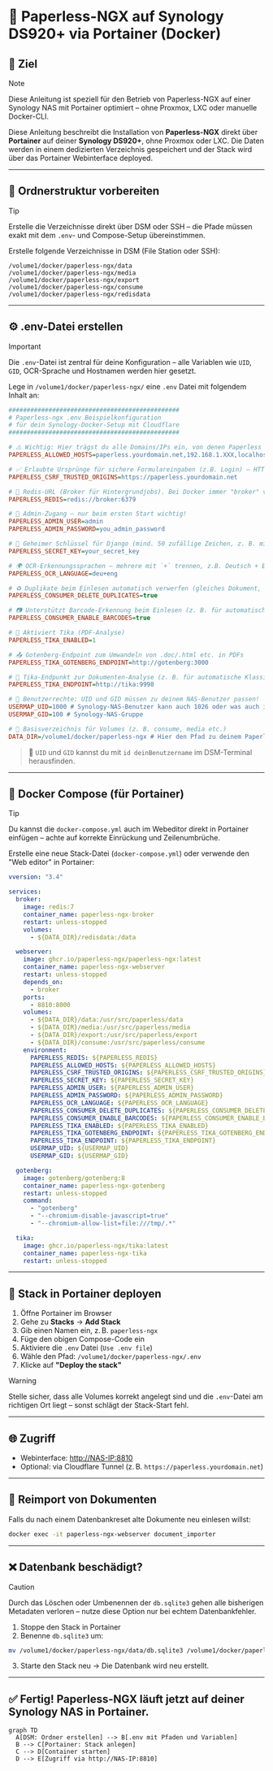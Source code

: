 # 📄 Paperless-NGX auf Synology DS920+ via Portainer (Docker)

## 📌 Ziel

> [!NOTE]
> Diese Anleitung ist speziell für den Betrieb von Paperless-NGX auf einer Synology NAS mit Portainer optimiert – ohne Proxmox, LXC oder manuelle Docker-CLI.

Diese Anleitung beschreibt die Installation von **Paperless-NGX** direkt über **Portainer** auf deiner **Synology DS920+**, ohne Proxmox oder LXC. Die Daten werden in einem dedizierten Verzeichnis gespeichert und der Stack wird über das Portainer Webinterface deployed.

---

## 📁 Ordnerstruktur vorbereiten

> [!TIP]
> Erstelle die Verzeichnisse direkt über DSM oder SSH – die Pfade müssen exakt mit dem `.env`- und Compose-Setup übereinstimmen.

Erstelle folgende Verzeichnisse in DSM (File Station oder SSH):

```
/volume1/docker/paperless-ngx/data
/volume1/docker/paperless-ngx/media
/volume1/docker/paperless-ngx/export
/volume1/docker/paperless-ngx/consume
/volume1/docker/paperless-ngx/redisdata
```

---

## ⚙️ .env-Datei erstellen

> [!IMPORTANT]
> Die `.env`-Datei ist zentral für deine Konfiguration – alle Variablen wie `UID`, `GID`, OCR-Sprache und Hostnamen werden hier gesetzt.

Lege in `/volume1/docker/paperless-ngx/` eine `.env` Datei mit folgendem Inhalt an:

```ini
###############################################
# Paperless-ngx .env Beispielkonfiguration
# für dein Synology-Docker-Setup mit Cloudflare
###############################################

# ⚠️ Wichtig: Hier trägst du alle Domains/IPs ein, von denen Paperless erreichbar ist.
PAPERLESS_ALLOWED_HOSTS=paperless.yourdomain.net,192.168.1.XXX,localhost

# ✅ Erlaubte Ursprünge für sichere Formulareingaben (z.B. Login) – HTTPS-Domain notwendig!
PAPERLESS_CSRF_TRUSTED_ORIGINS=https://paperless.yourdomain.net

# 🔗 Redis-URL (Broker für Hintergrundjobs). Bei Docker immer "broker" verwenden.
PAPERLESS_REDIS=redis://broker:6379

# 👤 Admin-Zugang – nur beim ersten Start wichtig!
PAPERLESS_ADMIN_USER=admin
PAPERLESS_ADMIN_PASSWORD=you_admin_password

# 🔐 Geheimer Schlüssel für Django (mind. 50 zufällige Zeichen, z. B. mit `openssl rand -hex 32`)
PAPERLESS_SECRET_KEY=your_secret_key

# 🌍 OCR-Erkennungssprachen – mehrere mit `+` trennen, z.B. Deutsch + Englisch
PAPERLESS_OCR_LANGUAGE=deu+eng

# ♻️ Duplikate beim Einlesen automatisch verwerfen (gleiches Dokument, gleiche Prüfsumme)
PAPERLESS_CONSUMER_DELETE_DUPLICATES=true

# 📷 Unterstützt Barcode-Erkennung beim Einlesen (z. B. für automatische Zuordnung)
PAPERLESS_CONSUMER_ENABLE_BARCODES=true

# 📄 Aktiviert Tika (PDF-Analyse)
PAPERLESS_TIKA_ENABLED=1

# 📤 Gotenberg-Endpoint zum Umwandeln von .doc/.html etc. in PDFs
PAPERLESS_TIKA_GOTENBERG_ENDPOINT=http://gotenberg:3000

# 🧠 Tika-Endpunkt zur Dokumenten-Analyse (z. B. für automatische Klassifizierung)
PAPERLESS_TIKA_ENDPOINT=http://tika:9998

# 👥 Benutzerrechte: UID und GID müssen zu deinem NAS-Benutzer passen!
USERMAP_UID=1000 # Synology-NAS-Benutzer kann auch 1026 oder was auch immer sein
USERMAP_GID=100 # Synology-NAS-Gruppe

# 📁 Basisverzeichnis für Volumes (z. B. consume, media etc.)
DATA_DIR=/volume1/docker/paperless-ngx # Hier den Pfad zu deinem Paperless-Volume anpassen!
```

> 📌 `UID` und `GID` kannst du mit `id deinBenutzername` im DSM-Terminal herausfinden.

---

## 🐳 Docker Compose (für Portainer)

> [!TIP]
> Du kannst die `docker-compose.yml` auch im Webeditor direkt in Portainer einfügen – achte auf korrekte Einrückung und Zeilenumbrüche.

Erstelle eine neue Stack-Datei (`docker-compose.yml`) oder verwende den "Web editor" in Portainer:

```yaml
vversion: "3.4"

services:
  broker:
    image: redis:7
    container_name: paperless-ngx-broker
    restart: unless-stopped
    volumes:
      - ${DATA_DIR}/redisdata:/data

  webserver:
    image: ghcr.io/paperless-ngx/paperless-ngx:latest
    container_name: paperless-ngx-webserver
    restart: unless-stopped
    depends_on:
      - broker
    ports:
      - 8810:8000
    volumes:
      - ${DATA_DIR}/data:/usr/src/paperless/data
      - ${DATA_DIR}/media:/usr/src/paperless/media
      - ${DATA_DIR}/export:/usr/src/paperless/export
      - ${DATA_DIR}/consume:/usr/src/paperless/consume
    environment:
      PAPERLESS_REDIS: ${PAPERLESS_REDIS}
      PAPERLESS_ALLOWED_HOSTS: ${PAPERLESS_ALLOWED_HOSTS}
      PAPERLESS_CSRF_TRUSTED_ORIGINS: ${PAPERLESS_CSRF_TRUSTED_ORIGINS}
      PAPERLESS_SECRET_KEY: ${PAPERLESS_SECRET_KEY}
      PAPERLESS_ADMIN_USER: ${PAPERLESS_ADMIN_USER}
      PAPERLESS_ADMIN_PASSWORD: ${PAPERLESS_ADMIN_PASSWORD}
      PAPERLESS_OCR_LANGUAGE: ${PAPERLESS_OCR_LANGUAGE}
      PAPERLESS_CONSUMER_DELETE_DUPLICATES: ${PAPERLESS_CONSUMER_DELETE_DUPLICATES}
      PAPERLESS_CONSUMER_ENABLE_BARCODES: ${PAPERLESS_CONSUMER_ENABLE_BARCODES}
      PAPERLESS_TIKA_ENABLED: ${PAPERLESS_TIKA_ENABLED}
      PAPERLESS_TIKA_GOTENBERG_ENDPOINT: ${PAPERLESS_TIKA_GOTENBERG_ENDPOINT}
      PAPERLESS_TIKA_ENDPOINT: ${PAPERLESS_TIKA_ENDPOINT}
      USERMAP_UID: ${USERMAP_UID}
      USERMAP_GID: ${USERMAP_GID}

  gotenberg:
    image: gotenberg/gotenberg:8
    container_name: paperless-ngx-gotenberg
    restart: unless-stopped
    command:
      - "gotenberg"
      - "--chromium-disable-javascript=true"
      - "--chromium-allow-list=file:///tmp/.*"

  tika:
    image: ghcr.io/paperless-ngx/tika:latest
    container_name: paperless-ngx-tika
    restart: unless-stopped
```

---

## 🚀 Stack in Portainer deployen

1. Öffne Portainer im Browser
2. Gehe zu **Stacks** → **Add Stack**
3. Gib einen Namen ein, z. B. `paperless-ngx`
4. Füge den obigen Compose-Code ein
5. Aktiviere die `.env` Datei (`Use .env file`)
6. Wähle den Pfad: `/volume1/docker/paperless-ngx/.env`
7. Klicke auf **"Deploy the stack"**

> [!WARNING]
> Stelle sicher, dass alle Volumes korrekt angelegt sind und die `.env`-Datei am richtigen Ort liegt – sonst schlägt der Stack-Start fehl.

---

## 🌐 Zugriff

- Webinterface: [http://NAS-IP:8810](http://NAS-IP:8810)
- Optional: via Cloudflare Tunnel (z. B. `https://paperless.yourdomain.net`)

---

## 🔁 Reimport von Dokumenten

Falls du nach einem Datenbankreset alte Dokumente neu einlesen willst:

```bash
docker exec -it paperless-ngx-webserver document_importer
```

---

## ❌ Datenbank beschädigt?

> [!CAUTION]
> Durch das Löschen oder Umbenennen der `db.sqlite3` gehen alle bisherigen Metadaten verloren – nutze diese Option nur bei echtem Datenbankfehler.

1. Stoppe den Stack in Portainer
2. Benenne `db.sqlite3` um:

```bash
mv /volume1/docker/paperless-ngx/data/db.sqlite3 /volume1/docker/paperless-ngx/data/db.sqlite3.bak
```

3. Starte den Stack neu → Die Datenbank wird neu erstellt.

---

## ✅ Fertig! Paperless-NGX läuft jetzt auf deiner Synology NAS in Portainer.

```mermaid
graph TD
  A[DSM: Ordner erstellen] --> B[.env mit Pfaden und Variablen]
  B --> C[Portainer: Stack anlegen]
  C --> D[Container starten]
  D --> E[Zugriff via http://NAS-IP:8810]
```

